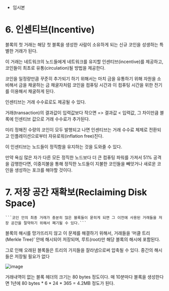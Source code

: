 * 임시본

# 6. 인센티브(Incentive)

블록의 첫 거래는 해당 첫 블록을 생성한 사람이 소유하게 되는 신규 코인을 성생하는 특별한 거래가 된다. 

이 거래는 네트워크의 노드들에게 네트워크를 유지할 인센티브(incentive)를 제공하고, 코인들이 최초로 유통(circulation)될 방법을 제공한다.

코인을 일정량만큼 꾸준히 추가되기 하기 위해서는 마치 금을 유통하기 위해 자원을 소비해서 금을 채굴하는 금 채굴자처럼 코인을 컴퓨팅 시간과 이 컴퓨팅 시간을 위한 전기를 이용해서 채굴하게 된다.

인센티브는 거래 수수료로도 제공될 수 있다. 

거래(transaction)의 결과값이 입력값보다 작으면 => 결과값 < 입력값, 그 차이만큼 블록에 인센티브 값으로 거래 수수료가 추가된다.

미리 정해진 수량의 코인이 모두 발행되고 나면 인센티브는 거래 수수료 체제로 전환되고 
인플레이션으로부터 자유로워(inflation free)진다.

이 인센티브는 노드들이 정직함을 유지하는 것을 도와줄 수 있다. 

만약 욕심 많은 자가 다른 모든 정직한 노드보다 더 큰 컴퓨팅 파워를 가져서 51% 공격을 감행한다면, 이중지불을 통해 정직한 노드들이 지불한 코인들을 빼앗거나 새로운 코인을 생성하는 포크를 해야할 것이다.


# 7. 저장 공간 재확보(Reclaiming Disk Space)

    ```코인 안의 최종 거래가 충분히 많은 블록들이 묻히게 되면 그 이전에 사용된 거래들을 저장 공간을 절약하기 위해서 폐기될 수 있다.```

블록의 해시를 망가뜨리지 않고 이 문제를 해결하기 위해서, 거래들을 ‘머클 트리(Merkle Tree)’ 안에 해시되어 저장되며, 루트(root)만 해당 블록의 해시에 포함된다.

그로 인해 오래된 블록들은 트리의 가지들을 잘라냄으로써 압축될 수 있다. 중간의 해시들은 저장될 필요가 없다

![image](https://github.com/5juman/we/assets/138484641/35b7fe1b-28a6-4f07-abbc-17d46e0b8ab6)

거래내역이 없는 블록 헤더의 크기는 80 bytes 정도이다. 매 10분마다 블록을 생성한다면 
1년에 80 bytes * 6 * 24 * 365 = 4.2MB 정도가 된다.
